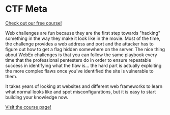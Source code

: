 # CTF Meta

[Check out our free course!](https://academy.hoppersroppers.org/mod/page/view.php?id=625)

Web challenges are fun because they are the first step towards "hacking" something in the way they make it look like in the movie. Most of the time, the challenge provides a web address and port and the attacker has to figure out how to get a flag hidden somewhere on the server. The nice thing about WebEx challenges is that you can follow the same playbook every time that the professional pentesters do in order to ensure repeatable success in identifying what the flaw is... the hard part is actually exploiting the more complex flaws once you've identified the site is vulnerable to them.

It takes years of looking at websites and different web frameworks to learn what normal looks like and spot misconfigurations, but it is easy to start building your knowledge now.


[Visit the course page!](https://academy.hoppersroppers.org/mod/page/view.php?id=625) 
